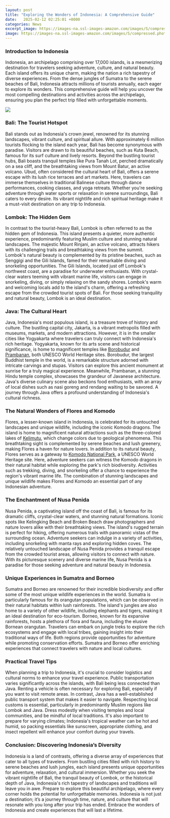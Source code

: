 ```yaml
---
layout: post
title: "Exploring the Wonders of Indonesia: A Comprehensive Guide"
date:   2025-02-12 02:25:01 +0000
categories: News
excerpt_image: https://images-na.ssl-images-amazon.com/images/S/compressed.photo.goodreads.com/books/1683822060i/152542403.jpg
image: https://images-na.ssl-images-amazon.com/images/S/compressed.photo.goodreads.com/books/1683822060i/152542403.jpg
---
```


### Introduction to Indonesia
Indonesia, an archipelago comprising over 17,000 islands, is a mesmerizing destination for travelers seeking adventure, culture, and natural beauty. Each island offers its unique charm, making the nation a rich tapestry of diverse experiences. From the dense jungles of Sumatra to the serene beaches of Bali, Indonesia attracts millions of tourists annually, each eager to explore its wonders. This comprehensive guide will help you uncover the most compelling destinations and activities across the archipelago, ensuring you plan the perfect trip filled with unforgettable moments.

![](https://images-na.ssl-images-amazon.com/images/S/compressed.photo.goodreads.com/books/1683822060i/152542403.jpg)
### Bali: The Tourist Hotspot
Bali stands out as Indonesia's crown jewel, renowned for its stunning landscapes, vibrant culture, and spiritual allure. With approximately 6 million tourists flocking to the island each year, Bali has become synonymous with paradise. Visitors are drawn to its beautiful beaches, such as Kuta Beach, famous for its surf culture and lively resorts. Beyond the bustling tourist hubs, Bali boasts tranquil temples like Pura Tanah Lot, perched dramatically on a sea cliff, and the breathtaking views from Mount Batur, an active volcano.
Ubud, often considered the cultural heart of Bali, offers a serene escape with its lush rice terraces and art markets. Here, travelers can immerse themselves in traditional Balinese culture through dance performances, cooking classes, and yoga retreats. Whether you're seeking adventure through water sports or relaxation in serene surroundings, Bali caters to every desire. Its vibrant nightlife and rich spiritual heritage make it a must-visit destination on any trip to Indonesia. 
### Lombok: The Hidden Gem
In contrast to the tourist-heavy Bali, Lombok is often referred to as the hidden gem of Indonesia. This island presents a quieter, more authentic experience, predominantly featuring Muslim culture and stunning natural landscapes. The majestic Mount Rinjani, an active volcano, attracts hikers with its challenging trails and breathtaking views from the summit. Lombok's natural beauty is complemented by its pristine beaches, such as Senggigi and the Gili Islands, famed for their remarkable diving and snorkeling opportunities.
The Gili Islands, located just off Lombok's northwest coast, are a paradise for underwater enthusiasts. With crystal-clear waters teeming with vibrant marine life, visitors can engage in snorkeling, diving, or simply relaxing on the sandy shores. Lombok's warm and welcoming locals add to the island's charm, offering a refreshing escape from the crowded tourist spots of Bali. For those seeking tranquility and natural beauty, Lombok is an ideal destination.
### Java: The Cultural Heart
Java, Indonesia's most populous island, is a treasure trove of history and culture. The bustling capital city, Jakarta, is a vibrant metropolis filled with museums, markets, and modern attractions. However, it is in the smaller cities like Yogyakarta where travelers can truly connect with Indonesia's rich heritage. Yogyakarta, known for its arts scene and historical significance, is home to magnificent temples like [Borobudur](https://fr.edu.vn/en/Borobudur) and [Prambanan](https://fr.edu.vn/en/Prambanan), both UNESCO World Heritage sites.
Borobudur, the largest Buddhist temple in the world, is a remarkable structure adorned with intricate carvings and stupas. Visitors can explore this ancient monument at sunrise for a truly magical experience. Meanwhile, Prambanan, a stunning Hindu temple complex, showcases the grandeur of Javanese architecture. Java's diverse culinary scene also beckons food enthusiasts, with an array of local dishes such as nasi goreng and rendang waiting to be savored. A journey through Java offers a profound understanding of Indonesia's cultural richness.
### The Natural Wonders of Flores and Komodo
Flores, a lesser-known island in Indonesia, is celebrated for its untouched landscapes and unique wildlife, including the iconic Komodo dragons. The island is home to magnificent natural attractions such as the three-colored lakes of [Kelimutu](https://fr.edu.vn/en/Kelimutu), which change colors due to geological phenomena. This breathtaking sight is complemented by serene beaches and lush greenery, making Flores a haven for nature lovers.
In addition to its natural beauty, Flores serves as a gateway to [Komodo National Park](https://fr.edu.vn/en/Komodo_National_Park), a UNESCO World Heritage site. Here, adventure seekers can witness the Komodo dragons in their natural habitat while exploring the park's rich biodiversity. Activities such as trekking, diving, and snorkeling offer a chance to experience the region's vibrant marine life. The combination of stunning landscapes and unique wildlife makes Flores and Komodo an essential part of any Indonesian adventure.
### The Enchantment of Nusa Penida
Nusa Penida, a captivating island off the coast of Bali, is famous for its dramatic cliffs, crystal-clear waters, and stunning natural formations. Iconic spots like Kelingking Beach and Broken Beach draw photographers and nature lovers alike with their breathtaking views. The island's rugged terrain is perfect for hiking, offering numerous trails with panoramic vistas of the surrounding ocean.
Adventure seekers can indulge in a variety of activities, including snorkeling with manta rays and exploring hidden coves. The relatively untouched landscape of Nusa Penida provides a tranquil escape from the crowded tourist areas, allowing visitors to connect with nature. With its picturesque scenery and diverse marine life, Nusa Penida is a paradise for those seeking adventure and natural beauty in Indonesia.
### Unique Experiences in Sumatra and Borneo
Sumatra and Borneo are renowned for their incredible biodiversity and offer some of the most unique wildlife experiences in the world. Sumatra is particularly famous for its orangutan populations, which can be observed in their natural habitats within lush rainforests. The island's jungles are also home to a variety of other wildlife, including elephants and tigers, making it an ideal destination for eco-tourism.
Borneo, known for its expansive rainforests, hosts a plethora of flora and fauna, including the elusive Bornean orangutan. Travelers can embark on jungle treks to explore the rich ecosystems and engage with local tribes, gaining insight into their traditional ways of life. Both regions provide opportunities for adventure while promoting conservation efforts. Sumatra and Borneo offer enriching experiences that connect travelers with nature and local cultures.
### Practical Travel Tips
When planning a trip to Indonesia, it's crucial to consider logistics and cultural norms to enhance your travel experience. Public transportation varies significantly across the islands, with Bali being less connected than Java. Renting a vehicle is often necessary for exploring Bali, especially if you want to visit remote areas. In contrast, Java has a well-established public transport system that makes it easier to navigate.
Respecting local customs is essential, particularly in predominantly Muslim regions like Lombok and Java. Dress modestly when visiting temples and local communities, and be mindful of local traditions. It's also important to prepare for varying climates; Indonesia's tropical weather can be hot and humid, so packing essentials like sunscreen, appropriate clothing, and insect repellent will enhance your comfort during your travels. 
### Conclusion: Discovering Indonesia’s Diversity
Indonesia is a land of contrasts, offering a diverse array of experiences that cater to all types of travelers. From bustling cities filled with rich history to serene beaches and lush jungles, each island presents unique opportunities for adventure, relaxation, and cultural immersion. Whether you seek the vibrant nightlife of Bali, the tranquil beauty of Lombok, or the historical depth of Java, Indonesia's rich tapestry of landscapes and traditions will leave you in awe.
Prepare to explore this beautiful archipelago, where every corner holds the potential for unforgettable memories. Indonesia is not just a destination; it’s a journey through time, nature, and culture that will resonate with you long after your trip has ended. Embrace the wonders of Indonesia and create experiences that will last a lifetime.